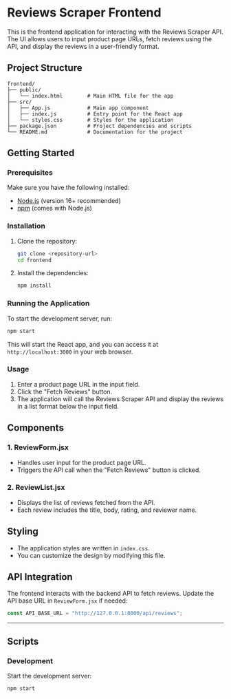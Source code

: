 # Reviews Scraper Frontend

This is the frontend application for interacting with the Reviews Scraper API. The UI allows users to input product page URLs, fetch reviews using the API, and display the reviews in a user-friendly format.


## Project Structure

```
frontend/
├── public/
│   └── index.html        # Main HTML file for the app
├── src/
│   ├── App.js            # Main app component
│   ├── index.js          # Entry point for the React app
│   └── styles.css        # Styles for the application
├── package.json          # Project dependencies and scripts
└── README.md             # Documentation for the project
```

## Getting Started

### Prerequisites

Make sure you have the following installed:
- [Node.js](https://nodejs.org/) (version 16+ recommended)
- [npm](https://www.npmjs.com/) (comes with Node.js)


### Installation

1. Clone the repository:
   ```bash
   git clone <repository-url>
   cd frontend
   ```

2. Install the dependencies:
   ```bash
   npm install
   ```

### Running the Application

To start the development server, run:
```bash
npm start
```

This will start the React app, and you can access it at `http://localhost:3000` in your web browser.


### Usage

1. Enter a product page URL in the input field.
2. Click the "Fetch Reviews" button.
3. The application will call the Reviews Scraper API and display the reviews in a list format below the input field.


## Components

### 1. ReviewForm.jsx
- Handles user input for the product page URL.
- Triggers the API call when the "Fetch Reviews" button is clicked.

### 2. ReviewList.jsx
- Displays the list of reviews fetched from the API.
- Each review includes the title, body, rating, and reviewer name.


## Styling

- The application styles are written in `index.css`.
- You can customize the design by modifying this file.


## API Integration

The frontend interacts with the backend API to fetch reviews. Update the API base URL in `ReviewForm.jsx` if needed:
```javascript
const API_BASE_URL = "http://127.0.0.1:8000/api/reviews";
```

---

## Scripts

### Development
Start the development server:
```bash
npm start
```